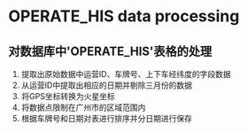 # OPERATE_HIS data processing

## 对数据库中'OPERATE_HIS'表格的处理

1. 提取出原始数据中运营ID、车牌号、上下车经纬度的字段数据
2. 从运营ID中提取出相应的日期并剔除三月份的数据
3. 将GPS坐标转换为火星坐标
4. 将数据点限制在广州市的区域范围内
5. 根据车牌号和日期对表进行排序并分日期进行保存
